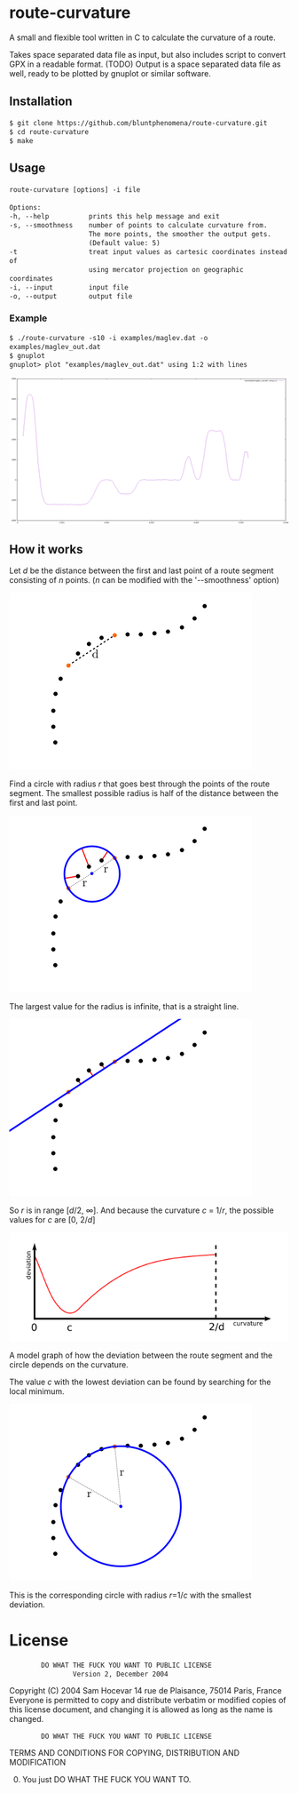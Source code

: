 # route-curvature

A small and flexible tool written in C to calculate the curvature of a route.

Takes space separated data file as input, but also includes script to convert GPX in a readable format. (TODO)
Output is a space separated data file as well, ready to be plotted by gnuplot or similar software.

## Installation

```
$ git clone https://github.com/bluntphenomena/route-curvature.git
$ cd route-curvature
$ make
```

## Usage

```
route-curvature [options] -i file

Options:
-h, --help          prints this help message and exit
-s, --smoothness    number of points to calculate curvature from.
                    The more points, the smoother the output gets.
                    (Default value: 5)
-t                  treat input values as cartesic coordinates instead of
                    using mercator projection on geographic coordinates
-i, --input         input file
-o, --output        output file
```

### Example

```
$ ./route-curvature -s10 -i examples/maglev.dat -o examples/maglev_out.dat
$ gnuplot
gnuplot> plot "examples/maglev_out.dat" using 1:2 with lines
```

![graph](https://raw.githubusercontent.com/bluntphenomena/route-curvature/master/examples/maglev_graph.png)

## How it works

Let _d_ be the distance between the first and last point of a route segment consisting of _n_ points. (_n_ can be modified with the '--smoothness' option)

![how1](https://raw.githubusercontent.com/bluntphenomena/route-curvature/master/documentation/route1.png)

Find a circle with radius _r_ that goes best through the points of the route segment.
The smallest possible radius is half of the distance between the first and last point.

![how2](https://raw.githubusercontent.com/bluntphenomena/route-curvature/master/documentation/route4.png)

The largest value for the radius is infinite, that is a straight line.

![how3](https://raw.githubusercontent.com/bluntphenomena/route-curvature/master/documentation/route3.png)

So _r_ is in range [_d_/2, ∞].
And because the curvature _c_ = 1/_r_, the possible values for _c_ are [0, 2/_d_]

![how4](https://raw.githubusercontent.com/bluntphenomena/route-curvature/master/documentation/graph.png)

A model graph of how the deviation between the route segment and the circle depends on the curvature.

The value _c_ with the lowest deviation can be found by searching for the local minimum.

![how4](https://raw.githubusercontent.com/bluntphenomena/route-curvature/master/documentation/route2.png)

This is the corresponding circle with radius _r_=1/_c_ with the smallest deviation.

# License

            DO WHAT THE FUCK YOU WANT TO PUBLIC LICENSE
                    Version 2, December 2004

 Copyright (C) 2004 Sam Hocevar
  14 rue de Plaisance, 75014 Paris, France
 Everyone is permitted to copy and distribute verbatim or modified
 copies of this license document, and changing it is allowed as long
 as the name is changed.

            DO WHAT THE FUCK YOU WANT TO PUBLIC LICENSE
   TERMS AND CONDITIONS FOR COPYING, DISTRIBUTION AND MODIFICATION

  0. You just DO WHAT THE FUCK YOU WANT TO.

